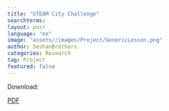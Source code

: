 ```yaml
---
title: "STEAM City Challenge"
searchterms:
layout: post
language: "en"
image: "assets//images/Project/GenericLesson.png"
author: SeshanBrothers
categories: Research
tag: Project
featured: false
---
```


Download:

 <a href="/translations/en-us/Project/SteamCityChallenge.pdf">PDF</a> 
